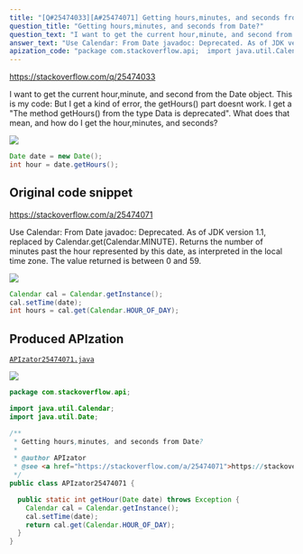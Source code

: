 ```yaml
---
title: "[Q#25474033][A#25474071] Getting hours,minutes, and seconds from Date?"
question_title: "Getting hours,minutes, and seconds from Date?"
question_text: "I want to get the current hour,minute, and second from the Date object. This is my code: But I get a kind of error, the getHours() part doesnt work. I get a \"The method getHours() from the type Data is deprecated\". What does that mean, and how do I get the hour,minutes, and seconds?"
answer_text: "Use Calendar: From Date javadoc: Deprecated. As of JDK version 1.1, replaced by Calendar.get(Calendar.MINUTE). Returns the number of minutes past the hour represented by this date, as interpreted in the local time zone. The value returned is between 0 and 59."
apization_code: "package com.stackoverflow.api;  import java.util.Calendar; import java.util.Date;  /**  * Getting hours,minutes, and seconds from Date?  *  * @author APIzator  * @see <a href=\"https://stackoverflow.com/a/25474071\">https://stackoverflow.com/a/25474071</a>  */ public class APIzator25474071 {    public static int getHour(Date date) throws Exception {     Calendar cal = Calendar.getInstance();     cal.setTime(date);     return cal.get(Calendar.HOUR_OF_DAY);   } }"
---
```


https://stackoverflow.com/q/25474033

I want to get the current hour,minute, and second from the Date object.
This is my code:
But I get a kind of error, the getHours() part doesnt work. I get a &quot;The method getHours() from the type Data is deprecated&quot;. What does that mean, and how do I get the hour,minutes, and seconds?


<div class="code-logo"><img src="/stackoverflow.png" /></div>

```java
Date date = new Date();
int hour = date.getHours();
```


## Original code snippet

https://stackoverflow.com/a/25474071

Use Calendar:
From Date javadoc:
Deprecated. As of JDK version 1.1, replaced by Calendar.get(Calendar.MINUTE).
Returns the number of minutes past the hour represented by this date, as interpreted in the local time zone. The value returned is between 0 and 59.

<div class="code-logo"><img src="/stackoverflow.png" /></div>

```java
Calendar cal = Calendar.getInstance();
cal.setTime(date);  
int hours = cal.get(Calendar.HOUR_OF_DAY);
```

## Produced APIzation

[`APIzator25474071.java`](https://github.com/pasqualesalza/apization-temp-data/raw/master/search/APIzator25474071.java)

<div class="code-logo"><img src="/apizator.png" /></div>

```java
package com.stackoverflow.api;

import java.util.Calendar;
import java.util.Date;

/**
 * Getting hours,minutes, and seconds from Date?
 *
 * @author APIzator
 * @see <a href="https://stackoverflow.com/a/25474071">https://stackoverflow.com/a/25474071</a>
 */
public class APIzator25474071 {

  public static int getHour(Date date) throws Exception {
    Calendar cal = Calendar.getInstance();
    cal.setTime(date);
    return cal.get(Calendar.HOUR_OF_DAY);
  }
}

```